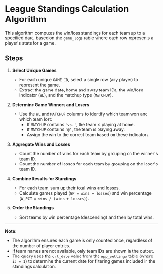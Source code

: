 # League Standings Calculation Algorithm

This algorithm computes the win/loss standings for each team up to a specified date, based on the `game_logs` table where each row represents a player's stats for a game.

## Steps

1. **Select Unique Games**  
   - For each unique `GAME_ID`, select a single row (any player) to represent the game.
   - Extract the game date, home and away team IDs, the win/loss indicator (`WL`), and the matchup type (`MATCHUP`).

2. **Determine Game Winners and Losers**  
   - Use the `WL` and `MATCHUP` columns to identify which team won and which team lost:
     - If `MATCHUP` contains `'vs.'`, the team is playing at home.
     - If `MATCHUP` contains `'@'`, the team is playing away.
     - Assign the win to the correct team based on these indicators.

3. **Aggregate Wins and Losses**  
   - Count the number of wins for each team by grouping on the winner's team ID.
   - Count the number of losses for each team by grouping on the loser's team ID.

4. **Combine Results for Standings**  
   - For each team, sum up their total wins and losses.
   - Calculate games played (`GP = wins + losses`) and win percentage (`W_PCT = wins / (wins + losses)`).

5. **Order the Standings**  
   - Sort teams by win percentage (descending) and then by total wins.

---

**Note:**  
- The algorithm ensures each game is only counted once, regardless of the number of player entries.
- If team names are not available, only team IDs are shown in the output.
- The query uses the `crt_date` value from the `app_settings` table (where `id = 1`) to determine the current date for filtering games included in the standings calculation. 